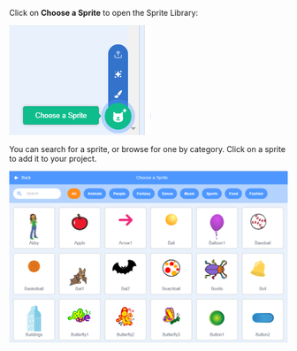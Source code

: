 Click on __Choose a Sprite__ to open the Sprite Library:

![The 'Choose a Sprite' icon highlighted.](images/sprite-library.png)

You can search for a sprite, or browse for one by category. Click on a sprite to add it to your project.

![The Sprite Library.](images/sprite-choose.png)
